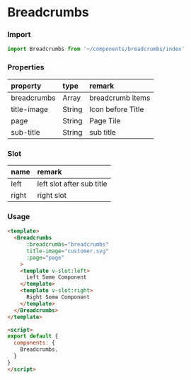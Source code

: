 # Breadcrumbs

### Import

```javascript
import Breadcrumbs from '~/components/breadcrumbs/index'
```

### Properties

|property|type|remark|
|:--|:--|:--|
|breadcrumbs|Array|breadcrumb items|
|title-image|String|Icon before Title|
|page|String|Page Tile|
|sub-title|String|sub title|

### Slot

|name|remark|
|:--|:--|
|left|left slot after sub title|
|right| right slot|

### Usage

```html
<template>
  <Breadcrumbs
      :breadcrumbs="breadcrumbs"
      title-image="customer.svg"
      :page="page"
    >
    <template v-slot:left>
      Left Some Component
    </template>
    <template v-slot:right>
      Right Some Component
    </template>
  </Breadcrumbs>
</template>

<script>
export default {
  components: {
    Breadcrumbs,
  }
}
</script>
```    
